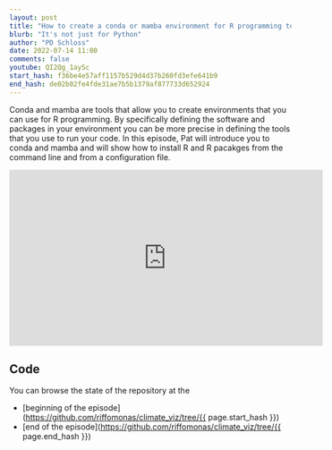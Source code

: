 ```yaml
---
layout: post
title: "How to create a conda or mamba environment for R programming to enhance reproducibility (CC230)"
blurb: "It's not just for Python"
author: "PD Schloss"
date: 2022-07-14 11:00
comments: false
youtube: QI2Qg_1aySc
start_hash: f36be4e57aff1157b529d4d37b260fd3efe641b9
end_hash: de02b02fe4fde31ae7b5b1379af877733d652924
---
```


Conda and mamba are tools that allow you to create environments that you can use for R programming. By specifically defining the software and packages in your environment you can be more precise in defining the tools that you use to run your code. In this episode, Pat will introduce you to conda and mamba and will show how to install R and R pacakges from the command line and from a configuration file.


<iframe style="margin: 0 auto;display:block;" width="560" height="315" src="https://www.youtube.com/embed/{{ page.youtube }}" frameborder="0" allow="accelerometer; autoplay; encrypted-media; gyroscope; picture-in-picture" allowfullscreen></iframe>


## Code

You can browse the state of the repository at the
* [beginning of the episode](https://github.com/riffomonas/climate_viz/tree/{{ page.start_hash }})
* [end of the episode](https://github.com/riffomonas/climate_viz/tree/{{ page.end_hash }})
